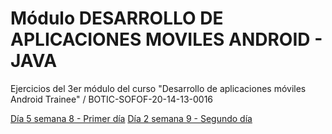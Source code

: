 # Módulo DESARROLLO DE APLICACIONES MOVILES ANDROID - JAVA
Ejercicios del 3er módulo del curso "Desarrollo de aplicaciones móviles Android Trainee" / BOTIC-SOFOF-20-14-13-0016

[Día 5 semana 8 - Primer día](./18-06-2021)
[Día 2 semana 9 - Segundo día](./22-06-2021)